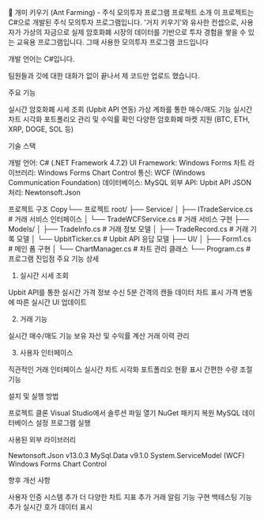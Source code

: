 🐜 개미 키우기 (Ant Farming) - 주식 모의투자 프로그램
프로젝트 소개
이 프로젝트는 C#으로 개발된 주식 모의투자 프로그램입니다. '거지 키우기'와 유사한 컨셉으로, 사용자가 가상의 자금으로 실제 암호화폐 시장의 데이터를 기반으로 투자 경험을 쌓을 수 있는 교육용 프로그램입니다.
그때 사용한 모의투자 프로그램 코드입니다 

개발 언어는 C#입니다. 

팀원들과 깃에 대한 대화가 없이 끝나서 제 코드만 업로드 했습니다.

주요 기능

실시간 암호화폐 시세 조회 (Upbit API 연동)
가상 계좌를 통한 매수/매도 기능
실시간 차트 시각화
포트폴리오 관리 및 수익률 확인
다양한 암호화폐 마켓 지원 (BTC, ETH, XRP, DOGE, SOL 등)

기술 스택

개발 언어: C# (.NET Framework 4.7.2)
UI Framework: Windows Forms
차트 라이브러리: Windows Forms Chart Control
통신: WCF (Windows Communication Foundation)
데이터베이스: MySQL
외부 API: Upbit API
JSON 처리: Newtonsoft.Json

프로젝트 구조
Copy└── 프로젝트 root/
    ├── Service/
    │   ├── ITradeService.cs         # 거래 서비스 인터페이스
    │   └── TradeWCFService.cs       # 거래 서비스 구현
    ├── Models/
    │   ├── TradeInfo.cs            # 거래 정보 모델
    │   ├── TradeRecord.cs          # 거래 기록 모델
    │   └── UpbitTicker.cs          # Upbit API 응답 모델
    ├── UI/
    │   ├── Form1.cs                # 메인 폼 구현
    │   └── ChartManager.cs         # 차트 관리 클래스
    └── Program.cs                  # 프로그램 진입점
주요 기능 상세
1. 실시간 시세 조회

Upbit API를 통한 실시간 가격 정보 수신
5분 간격의 캔들 데이터 차트 표시
가격 변동에 따른 실시간 UI 업데이트

2. 거래 기능

실시간 매수/매도 기능
보유 자산 및 수익률 계산
거래 이력 관리

3. 사용자 인터페이스

직관적인 거래 인터페이스
실시간 차트 시각화
포트폴리오 현황 표시
간편한 수량 조절 기능

설치 및 실행 방법

프로젝트 클론
Visual Studio에서 솔루션 파일 열기
NuGet 패키지 복원
MySQL 데이터베이스 설정
프로그램 실행

사용된 외부 라이브러리

Newtonsoft.Json v13.0.3
MySql.Data v9.1.0
System.ServiceModel (WCF)
Windows Forms Chart Control

향후 개선 사항

사용자 인증 시스템 추가
더 다양한 차트 지표 추가
거래 알림 기능 구현
백테스팅 기능 추가
실시간 호가 데이터 표시
